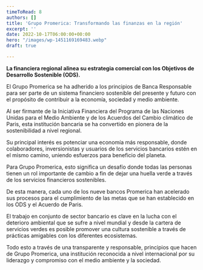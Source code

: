 ```yaml
---
timeToRead: 8
authors: []
title: 'Grupo Promerica: Transformando las finanzas en la región'
excerpt: ''
date: 2022-10-17T06:00:00+00:00
hero: "/images/wp-1451169169483.webp"
draft: true

---
```

**La financiera regional alinea su estrategia comercial con los Objetivos de Desarrollo Sostenible (ODS).**

El Grupo Promerica se ha adherido a los principios de Banca Responsable para ser parte de un sistema financiero sostenible del presente y futuro con el propósito de contribuir a la economía, sociedad y medio ambiente.

Al ser firmante de la Iniciativa Financiera del Programa de las Naciones Unidas para el Medio Ambiente y de los Acuerdos del Cambio climático de Paris, esta institución bancaria se ha convertido en pionera de la sostenibilidad a nivel regional.

Su principal interés es potenciar una economía más responsable, donde colaboradores, inversionistas y usuarios de los servicios bancarios estén en el mismo camino, uniendo esfuerzos para beneficio del planeta.

Para Grupo Promerica, esto significa un desafío donde todas las personas tienen un rol importante de cambio a fin de dejar una huella verde a través de los servicios financieros sostenibles.

De esta manera, cada uno de los nueve bancos Promerica han acelerado sus procesos para el cumplimiento de las metas que se han establecido en los ODS y el Acuerdo de Paris.

El trabajo en conjunto de sector bancario es clave en la lucha con el deterioro ambiental que se sufre a nivel mundial y desde la cartera de servicios verdes es posible promover una cultura sostenible a través de prácticas amigables con los diferentes ecosistemas.

Todo esto a través de una transparente y responsable, principios que hacen de Grupo Promerica, una institución reconocida a nivel internacional por su liderazgo y compromiso con el medio ambiente y la sociedad.